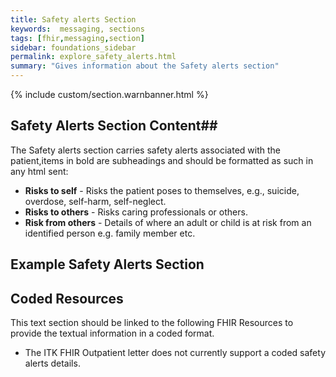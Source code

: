 ```yaml
---
title: Safety alerts Section
keywords:  messaging, sections
tags: [fhir,messaging,section]
sidebar: foundations_sidebar
permalink: explore_safety_alerts.html
summary: "Gives information about the Safety alerts section"
---
```


{% include custom/section.warnbanner.html %}

## Safety Alerts Section Content##
The Safety alerts section carries safety alerts associated with the patient,items in bold are subheadings and should be formatted as such in any html sent:

- **Risks to self** - Risks the patient poses to themselves, e.g., suicide, overdose, self-harm, self-neglect.
- **Risks to others** - Risks caring professionals or others.
- **Risk from others** - Details of where an adult or child is at risk from an identified person e.g. family member etc.


##  Example Safety Alerts Section ##

<script src="https://gist.github.com/IOPS-DEV/598b9ff335715b03d0264a03f2442d34.js"></script>

## Coded Resources ##

This text section should be linked to the following FHIR Resources to provide the textual information in a coded format.

- The ITK FHIR Outpatient letter does not currently support a coded safety alerts details.


